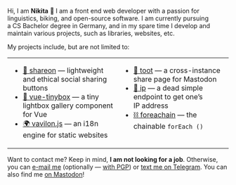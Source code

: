 Hi, I am **Nikita** 👋
I am a front end web developer with a passion for linguistics, biking, and open-source software. I am currently pursuing a CS Bachelor degree in Germany, and in my spare time I develop and maintain various projects, such as libraries, websites, etc.

My projects include, but are not limited to:

<table>
<tr>
<td width=50% valign=top>

  * [📯 shareon](https://shareon.js.org/) — lightweight and ethical social sharing buttons
  * [🌌 vue-tinybox](https://os.karamoff.dev/vue-tinybox) — a tiny lightbox gallery component for Vue
  * [🌍 vavilon.js](https://vavilon.js.org/) — an i18n engine for static websites

</td>
<td width=50% valign=top>

  * [🐘 toot](https://toot.karamoff.dev/) — a cross-instance share page for Mastodon
  * [📮 ip](https://github.com/NickKaramoff/ip) — a dead simple endpoint to get one’s IP address
  * [⛓ foreachain](https://www.npmjs.com/package/foreachain) — the chainable `forEach ()`

</td>
</tr>
</table>

Want to contact me? Keep in mind, **I am not looking for a job**. Otherwise, you can [e-mail me](mailto:github@karamoff.dev) (optionally — [with PGP](https://github.com/NickKaramoff/pgp)) or [text me on Telegram](https://t.me/NickKaramoff). You can also find me <a rel="me" href="https://fosstodon.org/@NickKaramoff">on Mastodon</a>!
